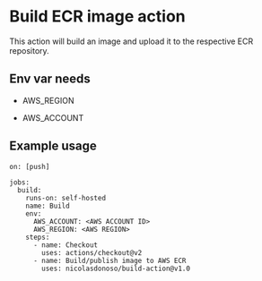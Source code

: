 # Build ECR image action

This action will build an image and upload it to the respective ECR repository.

## Env var needs

- AWS_REGION

- AWS_ACCOUNT


## Example usage

```
on: [push]

jobs:
  build:
    runs-on: self-hosted
    name: Build
    env:
      AWS_ACCOUNT: <AWS ACCOUNT ID>
      AWS_REGION: <AWS REGION>
    steps:
      - name: Checkout
        uses: actions/checkout@v2
      - name: Build/publish image to AWS ECR
        uses: nicolasdonoso/build-action@v1.0
      
```